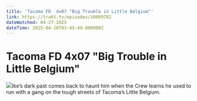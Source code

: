 ```yaml
---
title: 'Tacoma FD  4x07 "Big Trouble in Little Belgium"' 
link: https://trakt.tv/episodes/10809782
dateWatched: 04-27-2025
dateTime: 2025-04-28T03:45:49.000000Z
---
```

# Tacoma FD  4x07 "Big Trouble in Little Belgium"

![](https://walter-r2.trakt.tv/images/episodes/010/809/782/screenshots/thumb/2544f84625.jpg)Ike’s dark past comes back to haunt him when the Crew learns he used to run with a gang on the tough streets of Tacoma’s Little Belgium.